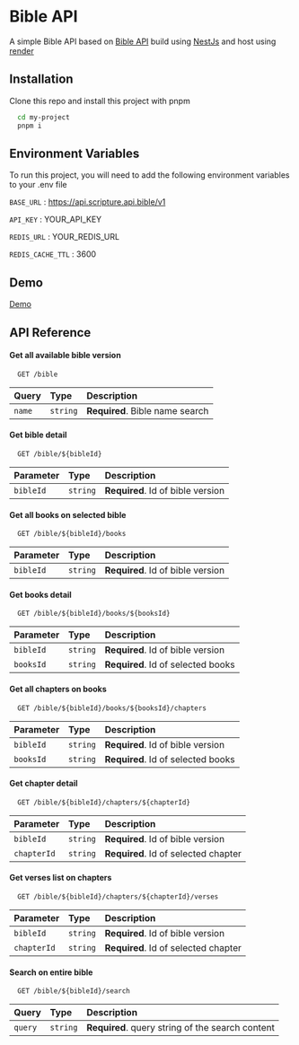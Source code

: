 
# Bible API

A simple Bible API based on [Bible API](https://docs.api.bible/)
build using [NestJs](https://nestjs.com/) and host using [render](https://render.com/)

## Installation

Clone this repo and install this project with pnpm

```bash
  cd my-project
  pnpm i
```
    
## Environment Variables

To run this project, you will need to add the following environment variables to your .env file

`BASE_URL` : https://api.scripture.api.bible/v1

`API_KEY` : YOUR_API_KEY

`REDIS_URL` : YOUR_REDIS_URL

`REDIS_CACHE_TTL` : 3600


## Demo

[Demo](https://bible-api.onrender.com/)


## API Reference

#### Get all available bible version

```http
  GET /bible
```

| Query | Type     | Description                |
| :-------- | :------- | :------------------------- |
| `name` | `string` | **Required**. Bible name search |

#### Get bible detail

```http
  GET /bible/${bibleId}
```

| Parameter | Type     | Description                       |
| :-------- | :------- | :-------------------------------- |
| `bibleId`      | `string` | **Required**. Id of bible version |


#### Get all books on selected bible

```http
  GET /bible/${bibleId}/books
```

| Parameter | Type     | Description                       |
| :-------- | :------- | :-------------------------------- |
| `bibleId`      | `string` | **Required**. Id of bible version |

#### Get books detail

```http
  GET /bible/${bibleId}/books/${booksId}
```

| Parameter | Type     | Description                       |
| :-------- | :------- | :-------------------------------- |
| `bibleId`      | `string` | **Required**. Id of bible version |
| `booksId`      | `string` | **Required**. Id of selected books |

#### Get all chapters on books

```http
  GET /bible/${bibleId}/books/${booksId}/chapters
```

| Parameter | Type     | Description                       |
| :-------- | :------- | :-------------------------------- |
| `bibleId`      | `string` | **Required**. Id of bible version |
| `booksId`      | `string` | **Required**. Id of selected books |

#### Get chapter detail

```http
  GET /bible/${bibleId}/chapters/${chapterId}
```

| Parameter | Type     | Description                       |
| :-------- | :------- | :-------------------------------- |
| `bibleId`      | `string` | **Required**. Id of bible version |
| `chapterId`      | `string` | **Required**. Id of selected chapter |

#### Get verses list on chapters

```http
  GET /bible/${bibleId}/chapters/${chapterId}/verses
```

| Parameter | Type     | Description                       |
| :-------- | :------- | :-------------------------------- |
| `bibleId`      | `string` | **Required**. Id of bible version |
| `chapterId`      | `string` | **Required**. Id of selected chapter |

#### Search on entire bible

```http
  GET /bible/${bibleId}/search
```

| Query | Type     | Description                       |
| :-------- | :------- | :-------------------------------- |
| `query`      | `string` | **Required**. query string of the search content |


